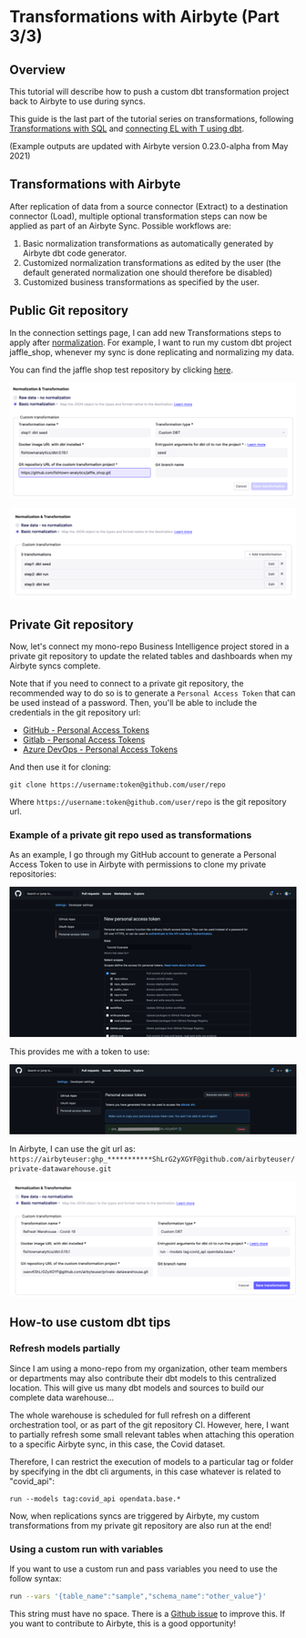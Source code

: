 # Transformations with Airbyte \(Part 3/3\)

## Overview

This tutorial will describe how to push a custom dbt transformation project back to Airbyte to use during syncs.

This guide is the last part of the tutorial series on transformations, following [Transformations with SQL](transformations-with-sql.md) and [connecting EL with T using dbt](transformations-with-dbt.md).

\(Example outputs are updated with Airbyte version 0.23.0-alpha from May 2021\)

## Transformations with Airbyte

After replication of data from a source connector \(Extract\) to a destination connector \(Load\), multiple optional transformation steps can now be applied as part of an Airbyte Sync. Possible workflows are:

1. Basic normalization transformations as automatically generated by Airbyte dbt code generator.
2. Customized normalization transformations as edited by the user \(the default generated normalization one should therefore be disabled\)
3. Customized business transformations as specified by the user.

## Public Git repository

In the connection settings page, I can add new Transformations steps to apply after [normalization](../../understanding-airbyte/basic-normalization.md). For example, I want to run my custom dbt project jaffle_shop, whenever my sync is done replicating and normalizing my data.

You can find the jaffle shop test repository by clicking [here](https://github.com/dbt-labs/jaffle_shop).

![](../../.gitbook/assets/custom-dbt-transformations-seed.png)

![](../../.gitbook/assets/custom-dbt-transformations.png)

## Private Git repository

Now, let's connect my mono-repo Business Intelligence project stored in a private git repository to update the related tables and dashboards when my Airbyte syncs complete.

Note that if you need to connect to a private git repository, the recommended way to do so is to generate a `Personal Access Token` that can be used instead of a password. Then, you'll be able to include the credentials in the git repository url:

* [GitHub - Personal Access Tokens](https://docs.github.com/en/github/authenticating-to-github/keeping-your-account-and-data-secure/creating-a-personal-access-token)
* [Gitlab - Personal Access Tokens](https://docs.gitlab.com/ee/user/profile/personal_access_tokens.html)
* [Azure DevOps - Personal Access Tokens](https://docs.microsoft.com/en-us/azure/devops/organizations/accounts/use-personal-access-tokens-to-authenticate)

And then use it for cloning:

```text
git clone https://username:token@github.com/user/repo
```

Where `https://username:token@github.com/user/repo` is the git repository url.

### Example of a private git repo used as transformations

As an example, I go through my GitHub account to generate a Personal Access Token to use in Airbyte with permissions to clone my private repositories:

![](../../.gitbook/assets/new-personal-token.png)

This provides me with a token to use:

![](../../.gitbook/assets/copy-personal-token.png)

In Airbyte, I can use the git url as: `https://airbyteuser:ghp_***********ShLrG2yXGYF@github.com/airbyteuser/private-datawarehouse.git`

![](../../.gitbook/assets/setup-custom-transformation.png)

## How-to use custom dbt tips

### Refresh models partially

Since I am using a mono-repo from my organization, other team members or departments may also contribute their dbt models to this centralized location. This will give us many dbt models and sources to build our complete data warehouse...

The whole warehouse is scheduled for full refresh on a different orchestration tool, or as part of the git repository CI. However, here, I want to partially refresh some small relevant tables when attaching this operation to a specific Airbyte sync, in this case, the Covid dataset.

Therefore, I can restrict the execution of models to a particular tag or folder by specifying in the dbt cli arguments, in this case whatever is related to "covid\_api":

```text
run --models tag:covid_api opendata.base.*
```

Now, when replications syncs are triggered by Airbyte, my custom transformations from my private git repository are also run at the end!

### Using a custom run with variables

If you want to use a custom run and pass variables you need to use the follow syntax:

```bash
run --vars '{table_name":"sample","schema_name":"other_value"}'
```

This string must have no space. There is a [Github issue](https://github.com/airbytehq/airbyte/issues/4348) to improve this. If you want to contribute to Airbyte, this is a good opportunity!

